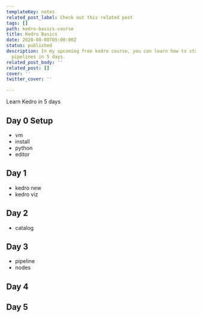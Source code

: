 ```yaml
---
templateKey: notes
related_post_label: Check out this related post
tags: []
path: kedro-basics-course
title: Kedro Basics
date: 2020-08-08T05:00:00Z
status: published
description: In my upcoming free kedro course, you can learn how to start building
  pipelines in 5 days.
related_post_body: ''
related_post: []
cover: ''
twitter_cover: ''

---
```

Learn Kedro in 5 days

## Day 0 Setup

* vm
* install
* python
* editor

## Day 1

* kedro new
* kedro viz

## Day 2

* catalog

## Day 3

* pipeline
* nodes

## Day 4

## Day 5